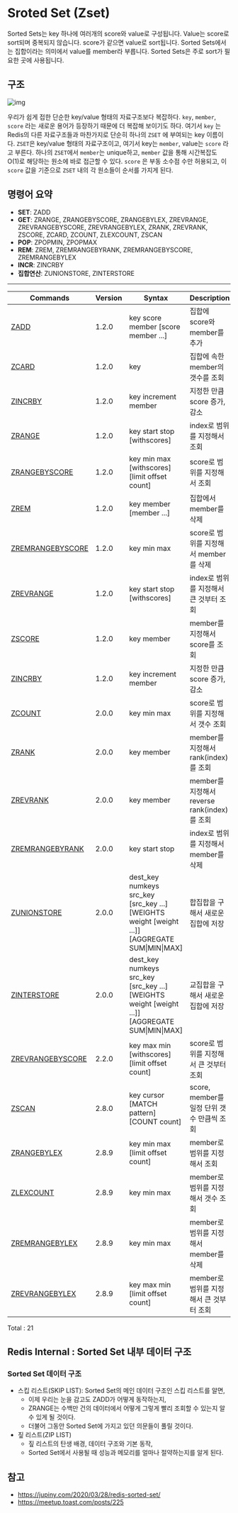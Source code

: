 # Sroted Set (Zset)

Sorted Sets는 key 하나에 여러개의 score와 value로 구성됩니다.
Value는 score로 sort되며 중복되지 않습니다.
score가 같으면 value로 sort됩니다.
Sorted Sets에서는 집합이라는 의미에서 value를 member라 부릅니다.
Sorted Sets은 주로 sort가 필요한 곳에 사용됩니다.



## 구조

![img](/Users/addpage/Dev/my-github/study/database/redis/sorted_set_zset/images/redis-sorted-set-2.png)

우리가 쉽게 접한 단순한 key/value 형태의 자료구조보다 복잡하다. `key`, `member`, `score` 라는 새로운 용어가 등장하기 때문에 더 복잡해 보이기도 하다.
여기서 `key` 는 Redis의 다른 자료구조들과 마찬가지로 단순히 하나의 `ZSET` 에 부여되는 key 이름이다.
`ZSET`은 key/value 형태의 자료구조이고, 여기서 key는 `member`, value는 `score` 라고 부른다. 하나의 `ZSET`에서 `member`는 unique하고, `member` 값을 통해 시간복잡도 O(1)로 해당하는 원소에 바로 접근할 수 있다.
`score` 은 부동 소수점 수만 허용되고, 이 `score` 값을 기준으로 `ZSET` 내의 각 원소들이 순서를 가지게 된다.



## 명령어 요약

- **SET**: ZADD
- **GET**: ZRANGE, ZRANGEBYSCORE, ZRANGEBYLEX, ZREVRANGE, ZREVRANGEBYSCORE, ZREVRANGEBYLEX, ZRANK, ZREVRANK, ZSCORE, ZCARD, ZCOUNT, ZLEXCOUNT, ZSCAN
- **POP**: ZPOPMIN, ZPOPMAX
- **REM**: ZREM, ZREMRANGEBYRANK, ZREMRANGEBYSCORE, ZREMRANGEBYLEX
- **INCR**: ZINCRBY
- **집합연산**: ZUNIONSTORE, ZINTERSTORE

------

| Commands                                                     | Version | Syntax                                                       | Description                                  |
| ------------------------------------------------------------ | ------- | ------------------------------------------------------------ | -------------------------------------------- |
| [ZADD](http://redisgate.kr/redis/command/zadd.php)           | 1.2.0   | key score member [score member ...]                          | 집합에 score와 member를 추가                 |
| [ZCARD](http://redisgate.kr/redis/command/zcard.php)         | 1.2.0   | key                                                          | 집합에 속한 member의 갯수를 조회             |
| [ZINCRBY](http://redisgate.kr/redis/command/zincrby.php)     | 1.2.0   | key increment member                                         | 지정한 만큼 score 증가, 감소                 |
| [ZRANGE](http://redisgate.kr/redis/command/zrange.php)       | 1.2.0   | key start stop [withscores]                                  | index로 범위를 지정해서 조회                 |
| [ZRANGEBYSCORE](http://redisgate.kr/redis/command/zrangebyscore.php) | 1.2.0   | key min max [withscores] [limit offset count]                | score로 범위를 지정해서 조회                 |
| [ZREM](http://redisgate.kr/redis/command/zrem.php)           | 1.2.0   | key member [member ...]                                      | 집합에서 member를 삭제                       |
| [ZREMRANGEBYSCORE](http://redisgate.kr/redis/command/zremrangebyscore.php) | 1.2.0   | key min max                                                  | score로 범위를 지정해서 member를 삭제        |
| [ZREVRANGE](http://redisgate.kr/redis/command/zrevrange.php) | 1.2.0   | key start stop [withscores]                                  | index로 범위를 지정해서 큰 것부터 조회       |
| [ZSCORE](http://redisgate.kr/redis/command/zscore.php)       | 1.2.0   | key member                                                   | member를 지정해서 score를 조회               |
| [ZINCRBY](http://redisgate.kr/redis/command/zincrby.php)     | 1.2.0   | key increment member                                         | 지정한 만큼 score 증가, 감소                 |
| [ZCOUNT](http://redisgate.kr/redis/command/zcount.php)       | 2.0.0   | key min max                                                  | score로 범위를 지정해서 갯수 조회            |
| [ZRANK](http://redisgate.kr/redis/command/zrank.php)         | 2.0.0   | key member                                                   | member를 지정해서 rank(index)를 조회         |
| [ZREVRANK](http://redisgate.kr/redis/command/zrevrank.php)   | 2.0.0   | key member                                                   | member를 지정해서 reverse rank(index)를 조회 |
| [ZREMRANGEBYRANK](http://redisgate.kr/redis/command/zremrangebyrank.php) | 2.0.0   | key start stop                                               | index로 범위를 지정해서 member를 삭제        |
| [ZUNIONSTORE](http://redisgate.kr/redis/command/zunionstore.php) | 2.0.0   | dest_key numkeys src_key [src_key ...] [WEIGHTS weight [weight ...]] [AGGREGATE SUM\|MIN\|MAX] | 합집합을 구해서 새로운 집합에 저장           |
| [ZINTERSTORE](http://redisgate.kr/redis/command/zinterstore.php) | 2.0.0   | dest_key numkeys src_key [src_key ...] [WEIGHTS weight [weight ...]] [AGGREGATE SUM\|MIN\|MAX] | 교집합을 구해서 새로운 집합에 저장           |
| [ZREVRANGEBYSCORE](http://redisgate.kr/redis/command/zrevrangebyscore.php) | 2.2.0   | key max min [withscores] [limit offset count]                | score로 범위를 지정해서 큰 것부터 조회       |
| [ZSCAN](http://redisgate.kr/redis/command/zscan.php)         | 2.8.0   | key cursor [MATCH pattern] [COUNT count]                     | score, member를 일정 단위 갯수 만큼씩 조회   |
| [ZRANGEBYLEX](http://redisgate.kr/redis/command/zrangebylex.php) | 2.8.9   | key min max [limit offset count]                             | member로 범위를 지정해서 조회                |
| [ZLEXCOUNT](http://redisgate.kr/redis/command/zlexcount.php) | 2.8.9   | key min max                                                  | member로 범위를 지정해서 갯수 조회           |
| [ZREMRANGEBYLEX](http://redisgate.kr/redis/command/zremrangebylex.php) | 2.8.9   | key min max                                                  | member로 범위를 지정해서 member를 삭제       |
| [ZREVRANGEBYLEX](http://redisgate.kr/redis/command/zrevrangebylex.php) | 2.8.9   | key max min [limit offset count]                             | member로 범위를 지정해서 큰 것부터 조회      |

Total : 21



## Redis Internal : Sorted Set 내부 데이터 구조

### Sorted Set 데이터 구조

- 스킵 리스트(SKIP LIST): Sorted Set의 메인 데이터 구조인 스킵 리스트를 알면,
  - 이제 우리는 눈을 감고도 ZADD가 어떻게 동작하는지,
  - ZRANGE는 수백만 건의 데이터에서 어떻게 그렇게 빨리 조회할 수 있는지 알 수 있게 될 것이다.
  - 더불어 그동안 Sorted Set에 가지고 있던 의문들이 풀릴 것이다.
- 짚 리스트(ZIP LIST)
  - 짚 리스트의 탄생 배경, 데이터 구조와 기본 동작,
  - Sorted Set에서 사용될 때 성능과 메모리를 얼마나 절약하는지를 알게 된다.





## 참고

- https://jupiny.com/2020/03/28/redis-sorted-set/
- https://meetup.toast.com/posts/225


